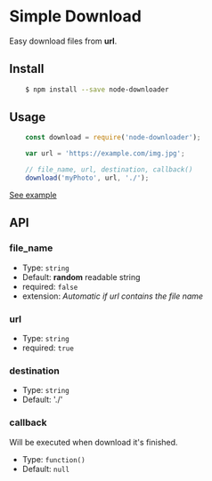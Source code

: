 # Simple Download
Easy download files from **url**.

## Install
```bash
	$ npm install --save node-downloader
```

## Usage
```js
	const download = require('node-downloader');

    var url = 'https://example.com/img.jpg';

    // file_name, url, destination, callback()
    download('myPhoto', url, './');
```
[See example](example.js)

## API

### file_name
- Type: `string`
- Default: **random** readable string
- required: `false`
- extension: *Automatic if url contains the file name*

### url
- Type: `string`
- required: `true`

### destination

- Type: `string`
- Default: './'

### callback
Will be executed when download it's finished.
- Type: `function()`
- Default: `null`
